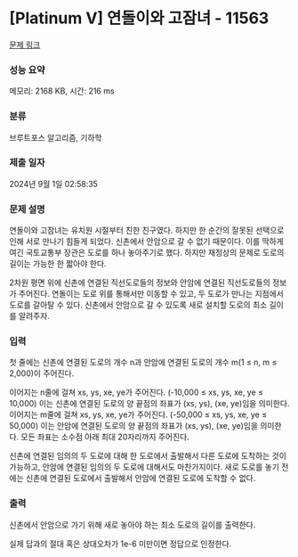 # [Platinum V] 연돌이와 고잠녀 - 11563 

[문제 링크](https://www.acmicpc.net/problem/11563) 

### 성능 요약

메모리: 2168 KB, 시간: 216 ms

### 분류

브루트포스 알고리즘, 기하학

### 제출 일자

2024년 9월 1일 02:58:35

### 문제 설명

<p>연돌이와 고잠녀는 유치원 시절부터 친한 친구였다. 하지만 한 순간의 잘못된 선택으로 인해 서로 만나기 힘들게 되었다. 신촌에서 안암으로 갈 수 없기 때문이다. 이를 딱하게 여긴 국토교통부 장관은 도로를 하나 놓아주기로 했다. 하지만 재정상의 문제로 도로의 길이는 가능한 한 짧아야 한다.</p>

<p>2차원 평면 위에 신촌에 연결된 직선도로들의 정보와 안암에 연결된 직선도로들의 정보가 주어진다. 연돌이는 도로 위를 통해서만 이동할 수 있고, 두 도로가 만나는 지점에서 도로를 갈아탈 수 있다. 신촌에서 안암으로 갈 수 있도록 새로 설치할 도로의 최소 길이를 알려주자.</p>

### 입력 

 <p>첫 줄에는 신촌에 연결된 도로의 개수 n과 안암에 연결된 도로의 개수 m(1 ≤ n, m ≤ 2,000)이 주어진다.</p>

<p>이어지는 n줄에 걸쳐 xs, ys, xe, ye가 주어진다. (-10,000 ≤ xs, ys, xe, ye ≤ 10,000) 이는 신촌에 연결된 도로의 양 끝점의 좌표가 (xs, ys), (xe, ye)임을 의미한다. 이어지는 m줄에 걸쳐 xs, ys, xe, ye가 주어진다. (-50,000 ≤ xs, ys, xe, ye ≤ 50,000) 이는 안암에 연결된 도로의 양 끝점의 좌표가 (xs, ys), (xe, ye)임을 의미한다. 모든 좌표는 소수점 아래 최대 20자리까지 주어진다.</p>

<p>신촌에 연결된 임의의 두 도로에 대해 한 도로에서 출발해서 다른 도로에 도착하는 것이 가능하고, 안암에 연결된 임의의 두 도로에 대해서도 마찬가지이다. 새로 도로를 놓기 전에는 신촌에 연결된 도로에서 출발해서 안암에 연결된 도로에 도착할 수 없다.</p>

### 출력 

 <p>신촌에서 안암으로 가기 위해 새로 놓아야 하는 최소 도로의 길이를 출력한다.</p>

<p>실제 답과의 절대 혹은 상대오차가 1e-6 미만이면 정답으로 인정한다.</p>

